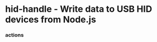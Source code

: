 <!--
 * @Author: yaohengfeng 1921934563@qq.com
 * @Date: 2023-01-13 11:09:26
 * @LastEditors: yaohengfeng 1921934563@qq.com
 * @LastEditTime: 2023-03-22 18:03:54
 * @FilePath: \hid-handle\README.md
 * @Description: 这是默认设置,请设置`customMade`, 打开koroFileHeader查看配置 进行设置: https://github.com/OBKoro1/koro1FileHeader/wiki/%E9%85%8D%E7%BD%AE
-->
# hid-handle - Write data to USB HID devices from Node.js

### actions
